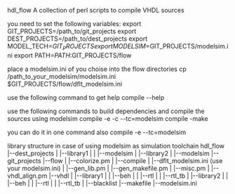 hdl_flow
A collection of perl scripts to compile VHDL sources

you need to set the following variables:
 export GIT_PROJECTS=/path_to/git_projects
 export DEST_PROJECTS=/path_to/dest_projects
 export MODEL_TECH=$GIT_PROJECTS
 export MODELSIM=$GIT_PROJECTS/modelsim.ini
 export PATH=$PATH:$GIT_PROJECTS/flow

place a modelsim.ini of you choise into the flow directories
 cp /path_to_your_modelsim/modelsim.ini $GIT_PROJECTS/flow/dflt_modelsim.ini

use the following command to get help
 compile --help

use the following commands to build dependencies and compile the sources using modelsim
 compile -e -c --tc=modelsim
 compile -make

you can do it in one command also
 compile -e --tc=modelsim

library structure in case of using modelsim as simulation toolchain
hdl_flow
 |--dest_projects
 |   |--library1
 |   |   |--modelsim
 |   |--library2
 |        |--modelsim
 |--git_projects
 |--flow
 |   |--colorize.pm
 |   |--compile
 |   |--dflt_modelsim.ini (use your modelsim.ini)
 |   |--gen_lib.pm
 |   |--gen_makefile.pm
 |   |--misc.pm
 |   |--vhdl_align.pm
 |--vhdl
 |  |--library1
 |  |   |--beh
 |  |   |--rtl
 |  |   |--rtl_tb
 |  |--library2
 |  |   |--beh
 |  |   |--rtl
 |  |   |--rtl_tb
 |  |--blacklist
 |--makefile
 |--modelsim.ini
